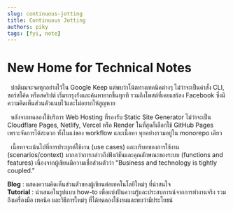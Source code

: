 ```yaml
---
slug: continuous-jotting
title: Continuous Jotting
authors: piky
tags: [fyi, note]
---
```

# New Home for Technical Notes
&nbsp;&nbsp;ปกติผมจะจดทุกอย่างไว้ใน Google Keep แต่พบว่าโน้ตทางเทคนิคต่างๆ ไม่ว่าจะเป็นคำสั่ง CLI, ซอร์สโค้ด หรือสคริปต์ เริ่มรกรุงรังและค้นหายากขึ้นทุกที รวมถึงโพสต์ที่เคยแชร์ลง Facebook ซึ่งมีความคิดเห็นส่วนตัวแนบไว้และไม่อยากให้สูญหาย 

&nbsp;&nbsp;หลังจากทดลองใช้บริการ Web Hosting ที่รองรับ Static Site Generator ไม่ว่าจะเป็น Cloudflare Pages, Netlify, Vercel หรือ Render ในที่สุดก็เลือกใช้ GitHub Pages เพราะจัดการได้สะดวก ทั้งในแง่ของ workflow และเนื้อหา ทุกอย่างรวมอยู่ใน monorepo เดียว  
<!-- truncate -->
&nbsp;&nbsp;เนื้อหาจะเน้นไปที่การประยุกต์ใช้งาน (use cases) และบริบทของการใช้งาน (scenarios/context) มากกว่าการกล่าวถึงฟังก์ชันและคุณลักษณะของระบบ (functions and features) เนื่องจากผู้เขียนมีความเชื่อส่วนตัวว่า "Business and technology is tightly coupled." 

**Blog** : แสดงความคิดเห็นส่วนตัวของผู้เขียนต่อเทคโนโลยีใหม่ๆ ที่น่าสนใจ  
**Tutorial** : นำเสนอในรูปแบบ how-to เพื่อแบ่งปันความรู้และประสบการณ์จากการทำงานจริง รวมถึงเครื่องมือ เทคนิค และวิธีการใหม่ๆ ที่ได้ทดลองใช้งานและพบว่ามีประโยชน์